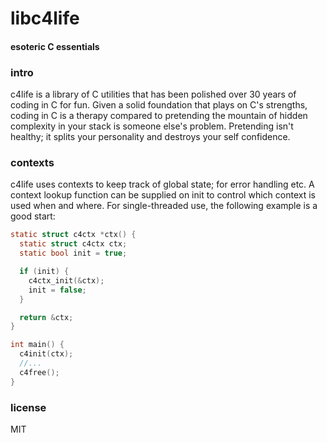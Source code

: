 # libc4life
#### esoteric C essentials

### intro
c4life is a library of C utilities that has been polished over 30 years of coding in C for fun. Given a solid foundation that plays on C's strengths, coding in C is a therapy compared to pretending the mountain of hidden complexity in your stack is someone else's problem. Pretending isn't healthy; it splits your personality and destroys your self confidence.

### contexts
c4life uses contexts to keep track of global state; for error handling etc. A context lookup function can be supplied on init to control which context is used when and where. For single-threaded use, the following example is a good start:

```C
static struct c4ctx *ctx() {
  static struct c4ctx ctx;
  static bool init = true;

  if (init) {
    c4ctx_init(&ctx);
    init = false;
  }

  return &ctx;
}

int main() {
  c4init(ctx);
  //...
  c4free();
}
```

### license
MIT